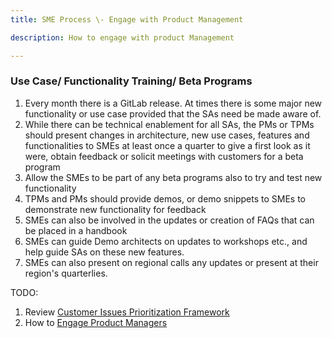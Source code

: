 ```yaml
---
title: SME Process \- Engage with Product Management 

description: How to engage with product Management

---
```


### **Use Case/ Functionality Training/ Beta Programs**

1. Every month there is a GitLab release. At times there is some major new functionality or use case provided that the SAs need be made aware of.  
2. While there can be technical enablement for all SAs, the PMs or TPMs should present changes in architecture, new use cases, features and functionalities to SMEs at least once a quarter to give a first look as it were, obtain feedback or solicit meetings with customers for a beta program  
3. Allow the SMEs to be part of any beta programs also to try and test new functionality  
4. TPMs and PMs should provide demos, or demo snippets to SMEs to demonstrate new functionality for feedback  
5. SMEs can also be involved in the updates or creation of FAQs that can be placed in a handbook  
6. SMEs can guide Demo architects on updates to workshops etc., and help guide SAs on these new features.  
7. SMEs can also present on regional calls any updates or present at their region's quarterlies.

TODO:

1. Review [Customer Issues Prioritization Framework](/handbook/product/product-processes/customer-issues-prioritization-framework/)  
2. How to [Engage Product Managers](/handbook/product/product-management/\#how-to-engage-product-managers)
